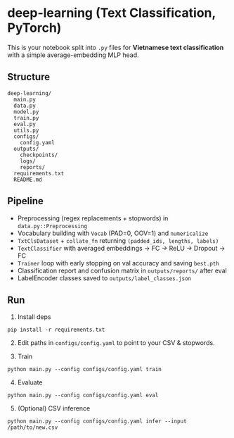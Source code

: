 # deep-learning (Text Classification, PyTorch)

This is your notebook split into `.py` files for **Vietnamese text classification** with a simple average-embedding MLP head.

## Structure
```
deep-learning/
  main.py
  data.py
  model.py
  train.py
  eval.py
  utils.py
  configs/
    config.yaml
  outputs/
    checkpoints/
    logs/
    reports/
  requirements.txt
  README.md
```

## Pipeline
- Preprocessing (regex replacements + stopwords) in `data.py::Preprocessing`
- Vocabulary building with `Vocab` (PAD=0, OOV=1) and `numericalize`
- `TxtClsDataset` + `collate_fn` returning `(padded_ids, lengths, labels)`
- `TextClassifier` with averaged embeddings → FC → ReLU → Dropout → FC
- `Trainer` loop with early stopping on val accuracy and saving `best.pth`
- Classification report and confusion matrix in `outputs/reports/` after eval
- LabelEncoder classes saved to `outputs/label_classes.json`

## Run
1) Install deps
```
pip install -r requirements.txt
```

2) Edit paths in `configs/config.yaml` to point to your CSV & stopwords.

3) Train
```
python main.py --config configs/config.yaml train
```

4) Evaluate
```
python main.py --config configs/config.yaml eval
```

5) (Optional) CSV inference
```
python main.py --config configs/config.yaml infer --input /path/to/new.csv
```
